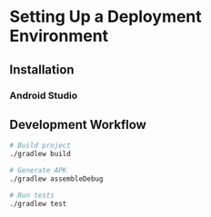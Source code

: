 # Setting Up a Deployment Environment

## Installation
### Android Studio


## Development Workflow

```bash
# Build project
./gradlew build

# Generate APK
./gradlew assembleDebug

# Run tests
./gradlew test
```

